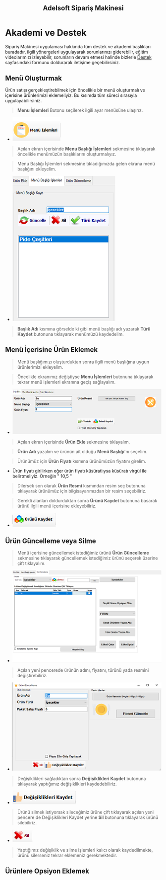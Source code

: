 <h2 style="text-align:center; margin-bottom:50px"> Adelsoft Sipariş Makinesi </h2>

# Akademi ve Destek

Sipariş Makinesi uygulaması hakkında tüm destek ve akademi başlıkları buradadır, ilgili yönergeleri uygulayarak sorunlarınızı giderebilir, eğitim videolarımızı izleyebilir, sorunların devam etmesi halinde bizlerle [Destek](https://www.siparisrobotu.com/destek/) sayfasındaki formunu doldurarak iletişime geçebilirsiniz.

## Menü Oluşturmak

Ürün satışı gerçekleştirebilmek için öncelikle bir menü oluşturmalı ve içerisine ürünlerimizi eklemeliyiz. Bu kısımda tüm süreci sırasıyla uygulayabilirsiniz.

><strong>Menu İşlemleri</strong> Butonu seçilerek ilgili ayar menüsüne ulaşırız. 
- ![image](/_media/Menu%C4%B0slemleri.png ':size=120')  
 

> Açılan ekran içerisinde <strong>Menu Başlığı İşlemleri</strong> sekmesine tıklayarak öncelikle menümüzün başlıklarını oluşturmalıyız. 

> Menu Başlığı İşlemleri sekmesine tıkladığımızda gelen ekrana menü başlığını ekleyelim.
- ![image](/_media/Men%C3%BC%20Ba%C5%9Fl%C4%B1%C4%9F%C4%B1%20%C4%B0%C5%9Flemleri.png ':size=300')

> <strong>Başlık Adı</strong> kısmına görselde ki gibi menü başlığı adı yazarak <strong>Türü Kaydet</strong> butonuna tıklayarak menümüzü kaydedelim.

## Menü İçerisine Ürün Eklemek

> Menü başlığımızı oluşturduktan sonra ilgili menü başlığına uygun ürünlerimizi ekleyelim.

> Öncelikle ekranımız değiştiyse <strong>Menu İşlemleri</strong> butonuna tıklayarak tekrar menü işlemleri ekranına geçiş sağlayalım.
- ![image](/_media/%C3%9Cr%C3%BCnEkle.png)

> Açılan ekran içerisinde <strong>Ürün Ekle </strong> sekmesine tıklayalım.

> <strong>Ürün Adı</strong> yazalım ve ürünün ait olduğu <strong> Menü Başlığı</strong>'nı seçelim.

> Ürünümüz için <strong>Ürün Fiyatı</strong> kısmına ürünümüzün fiyatını girelim. 
- <important>Ürün fiyatı girilirken eğer ürün fiyatı küsüratlıysa küsüratı virgül ile belirtmeliyiz. Örneğin " 10,5 "</important>

> Dilersek son olarak <strong>Ürün Resmi</strong> kısmından resim seç butonuna tıklayarak ürünümüz için bilgisayarımızdan bir resim seçebiliriz.

> Gerekli alanları doldurduktan sonra <strong>Ürünü Kaydet</strong> butonuna basarak ürünü ilgili menü içerisine ekleyebiliriz.
- ![image](/_media/%C3%9Cr%C3%BCnKaydet.png)

## Ürün Güncelleme veya Silme

> Menü içerisine güncellemek istediğimiz ürünü <strong>Ürün Güncelleme</strong> sekmesine tıklayarak güncellemek istediğimiz ürünü seçerek üzerine çift tıklayalım.
- ![image](/_media/%C3%9Cr%C3%BCnG%C3%BCncelleme.png)

> Açılan yeni pencerede ürünün adını, fiyatını, türünü yada resmini değiştirebiliriz.
- ![image](/_media/%C3%9Cr%C3%BCnG%C3%BCncellemeEkran.png)

> Değişiklikleri sağladıktan sonra <strong>Değişiklikleri Kaydet</strong> butonuna tıklayarak yaptığımız değişiklikleri kaydedebiliriz.
- ![image](/_media/De%C4%9Fi%C5%9FiklikKaydet.png)

> Ürünü silmek istiyorsak sileceğimiz ürüne çift tıklayarak açılan yeni pencere de Değişiklikleri Kaydet yerine <strong>Sil</strong> butonuna tıklayarak ürünü silebiliriz.
- ![image](/_media/%C3%9Cr%C3%BCnSil.png)

> <important>Yaptığımız değişiklik ve silme işlemleri kalıcı olarak kaydedilmekte, ürünü silerseniz tekrar eklemeniz gerekmektedir.</important>

## Ürünlere Opsiyon Eklemek
